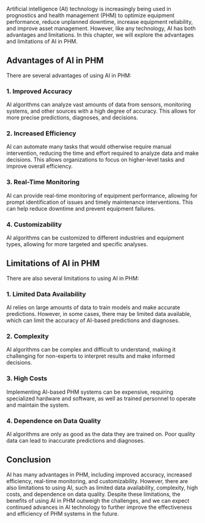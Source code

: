 
Artificial intelligence (AI) technology is increasingly being used in prognostics and health management (PHM) to optimize equipment performance, reduce unplanned downtime, increase equipment reliability, and improve asset management. However, like any technology, AI has both advantages and limitations. In this chapter, we will explore the advantages and limitations of AI in PHM.

Advantages of AI in PHM
-----------------------

There are several advantages of using AI in PHM:

### 1. Improved Accuracy

AI algorithms can analyze vast amounts of data from sensors, monitoring systems, and other sources with a high degree of accuracy. This allows for more precise predictions, diagnoses, and decisions.

### 2. Increased Efficiency

AI can automate many tasks that would otherwise require manual intervention, reducing the time and effort required to analyze data and make decisions. This allows organizations to focus on higher-level tasks and improve overall efficiency.

### 3. Real-Time Monitoring

AI can provide real-time monitoring of equipment performance, allowing for prompt identification of issues and timely maintenance interventions. This can help reduce downtime and prevent equipment failures.

### 4. Customizability

AI algorithms can be customized to different industries and equipment types, allowing for more targeted and specific analyses.

Limitations of AI in PHM
------------------------

There are also several limitations to using AI in PHM:

### 1. Limited Data Availability

AI relies on large amounts of data to train models and make accurate predictions. However, in some cases, there may be limited data available, which can limit the accuracy of AI-based predictions and diagnoses.

### 2. Complexity

AI algorithms can be complex and difficult to understand, making it challenging for non-experts to interpret results and make informed decisions.

### 3. High Costs

Implementing AI-based PHM systems can be expensive, requiring specialized hardware and software, as well as trained personnel to operate and maintain the system.

### 4. Dependence on Data Quality

AI algorithms are only as good as the data they are trained on. Poor quality data can lead to inaccurate predictions and diagnoses.

Conclusion
----------

AI has many advantages in PHM, including improved accuracy, increased efficiency, real-time monitoring, and customizability. However, there are also limitations to using AI, such as limited data availability, complexity, high costs, and dependence on data quality. Despite these limitations, the benefits of using AI in PHM outweigh the challenges, and we can expect continued advances in AI technology to further improve the effectiveness and efficiency of PHM systems in the future.

